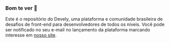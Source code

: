 ### Bom te ver 👋

Este é o repositório do Devely, uma plataforma e comunidade brasileira de desafios de front-end para desenvolvedores de todos os níveis. Você pode ser notificado no seu e-mail no lançamento da plataforma marcando interesse em [nosso site](https://devely.com.br).
